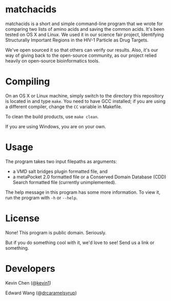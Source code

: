 # matchacids
matchacids is a short and simple command-line program that we wrote for comparing two lists of amino acids and saving the common acids. It's been tested on OS X and Linux. We used it in our science fair project, Identifying Structurally Important Regions in the HIV-1 Particle as Drug Targets.

We've open sourced it so that others can verify our results. Also, it's our way of giving back to the open-source community, as our project relied heavily on open-source bioinformatics tools.

# Compiling
On an OS X or Linux machine, simply switch to the directory this repository is located in and type `make`. You need to have GCC installed; if you are using a different compiler, change the `CC` variable in Makefile.

To clean the build products, use `make clean`.

If you are using Windows, you are on your own.

# Usage
The program takes two input filepaths as arguments:
- a VMD salt bridges plugin formatted file, and
- a metaPocket 2.0 formatted file or a Conserved Domain Database (CDD) Search formatted file (currently unimplemented).

The help message in this program has some more information. To view it, run the program with `-h` or `--help`.

# License
None! This program is public domain. Seriously.

But if you do something cool with it, we'd love to see! Send us a link or something.

# Developers
Kevin Chen (@[kevin1](http://github.com/kevin1))

Edward Wang (@[drcaramelsyrup](http://github.com/drcaramelsyrup))